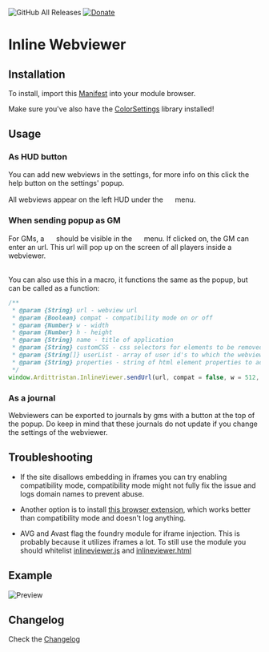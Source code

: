 ![GitHub All Releases](https://img.shields.io/github/downloads/ardittristan/VTTInlineWebviewer/total)
[![Donate](https://img.shields.io/badge/Donate-PayPal-Green.svg)](https://www.paypal.com/cgi-bin/webscr?cmd=_s-xclick&hosted_button_id=TF3LJHWV9U7HN)

# Inline Webviewer

## Installation

To install, import this [Manifest](https://raw.githubusercontent.com/ardittristan/VTTInlineWebviewer/master/module.json) into your module browser.

Make sure you've also have the [ColorSettings](https://raw.githubusercontent.com/ardittristan/VTTColorSettings/master/module.json) library installed!

## Usage

### As HUD button

You can add new webviews in the settings, for more info on this click the help button on the settings' popup.

All webviews appear on the left HUD under the <a href=""><img src="https://raw.githubusercontent.com/FortAwesome/Font-Awesome/master/svgs/regular/window-maximize.svg" alt="" height="16" /></a> menu.

### When sending popup as GM

For GMs, a <a href=""><img src="https://raw.githubusercontent.com/FortAwesome/Font-Awesome/master/svgs/solid/upload.svg" alt="" height="16" /></a> should be visible in the <a href=""><img src="https://raw.githubusercontent.com/FortAwesome/Font-Awesome/master/svgs/regular/window-maximize.svg" alt="" height="16" /></a> menu. If clicked on, the GM can enter an url. This url will pop up on the screen of all players inside a webviewer.

&nbsp;  
You can also use this in a macro, it functions the same as the popup, but can be called as a function:

```js
/**
 * @param {String} url - webview url
 * @param {Boolean} compat - compatibility mode on or off
 * @param {Number} w - width
 * @param {Number} h - height
 * @param {String} name - title of application
 * @param {String} customCSS - css selectors for elements to be removed, comma seperated
 * @param {String[]} userList - array of user id's to which the webview gets send, if empty it sends to everyone
 * @param {String} properties - string of html element properties to add to the iframe element
 */
window.Ardittristan.InlineViewer.sendUrl(url, compat = false, w = 512, h = 512, name, customCSS, userList, properties)
```

### As a journal

Webviewers can be exported to journals by gms with a button at the top of the popup. Do keep in mind that these journals do not update if you change the settings of the webviewer.

## Troubleshooting

* If the site disallows embedding in iframes you can try enabling compatibility mode, compatibility mode might not fully fix the issue and logs domain names to prevent abuse.
* Another option is to install [this browser extension](https://github.com/ardittristan/FoundryVTT-Inline-Webviewer-Extension), which works better than compatibility mode and doesn't log anything.

* AVG and Avast flag the foundry module for iframe injection. This is probably because it utilizes iframes a lot. To still use the module you should whitelist <!-- insert_js_url_start -->[inlineviewer.js](https://www.virustotal.com/gui/file-analysis/NGFlNmVmZWIyYTE4NjVlM2YwMmRlMDUxMWYzYzcwMzc6MTY0MDc4NDY3Ng==/detection)<!-- insert_js_url_end --> and <!-- insert_html_url_start -->[inlineviewer.html](https://www.virustotal.com/gui/file-analysis/NzFiZDAyZDZiZjNlNDc2YTU3ZDBiYTUzMmU2NzE5N2Y6MTY0MDc4NDY3Ng==/detection)<!-- insert_html_url_end -->

## Example

![Preview](https://i.imgur.com/5E36O9u.gif)

## Changelog

Check the [Changelog](https://github.com/ardittristan/VTTInlineWebviewer/blob/master/CHANGELOG.md)
